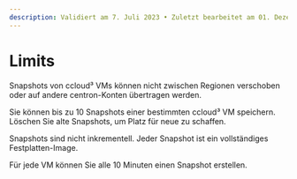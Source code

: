 ```yaml
---
description: Validiert am 7. Juli 2023 • Zuletzt bearbeitet am 01. Dezember 2023
---
```


# Limits

Snapshots von ccloud³ VMs können nicht zwischen Regionen verschoben oder auf andere centron-Konten übertragen werden.

Sie können bis zu 10 Snapshots einer bestimmten ccloud³ VM speichern. Löschen Sie alte Snapshots, um Platz für neue zu schaffen.

Snapshots sind nicht inkrementell. Jeder Snapshot ist ein vollständiges Festplatten-Image.

Für jede VM können Sie alle 10 Minuten einen Snapshot erstellen.
